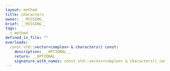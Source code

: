 ```yaml
---
layout: method
title: characters
owner: __MISSING__
brief: __MISSING__
tags:
  - method
defined_in_file: ""
overloads:
  const std::vector<complex> & characters() const:
    description: __OPTIONAL__
    return: __OPTIONAL__
    signature_with_names: const std::vector<complex> & characters() const
---
```


